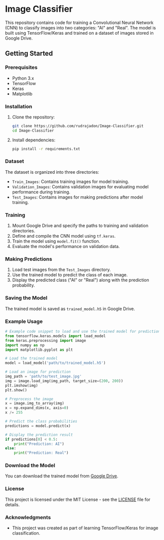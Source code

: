 # Image Classifier

This repository contains code for training a Convolutional Neural Network (CNN) to classify images into two categories: "AI" and "Real". The model is built using TensorFlow/Keras and trained on a dataset of images stored in Google Drive.

## Getting Started

### Prerequisites

- Python 3.x
- TensorFlow
- Keras
- Matplotlib

### Installation

1. Clone the repository:

   ```bash
   git clone https://github.com/rudrajadon/Image-Classifier.git
   cd Image-Classifier
   ```

2. Install dependencies:

   ```bash
   pip install -r requirements.txt
   ```

### Dataset

The dataset is organized into three directories:

- `Train_Images`: Contains training images for model training.
- `Validation_Images`: Contains validation images for evaluating model performance during training.
- `Test_Images`: Contains images for making predictions after model training.

### Training

1. Mount Google Drive and specify the paths to training and validation directories.
2. Define and compile the CNN model using `tf.keras`.
3. Train the model using `model.fit()` function.
4. Evaluate the model's performance on validation data.

### Making Predictions

1. Load test images from the `Test_Images` directory.
2. Use the trained model to predict the class of each image.
3. Display the predicted class ("AI" or "Real") along with the prediction probability.

### Saving the Model

The trained model is saved as `trained_model.h5` in Google Drive.

### Example Usage

```python
# Example code snippet to load and use the trained model for prediction
from tensorflow.keras.models import load_model
from keras.preprocessing import image
import numpy as np
import matplotlib.pyplot as plt

# Load the trained model
model = load_model('path/to/trained_model.h5')

# Load an image for prediction
img_path = 'path/to/test_image.jpg'
img = image.load_img(img_path, target_size=(200, 200))
plt.imshow(img)
plt.show()

# Preprocess the image
x = image.img_to_array(img)
x = np.expand_dims(x, axis=0)
x /= 255

# Predict the class probabilities
predictions = model.predict(x)

# Display the prediction result
if predictions[0] < 0.5:
    print("Prediction: AI")
else:
    print("Prediction: Real")
```

### Download the Model

You can download the trained model from [Google Drive](https://drive.google.com/file/d/1iLxWlZa2TU-i3TJLiWZtPdIkNY2rIe9p/view?usp=sharing).

### License

This project is licensed under the MIT License - see the [LICENSE](LICENSE) file for details.

### Acknowledgments

- This project was created as part of learning TensorFlow/Keras for image classification.
